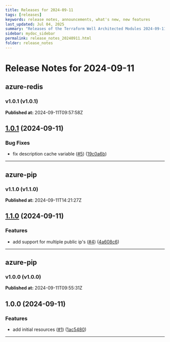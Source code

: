 ```yaml
---
title: Releases for 2024-09-11
tags: [releases]
keywords: release notes, announcements, what's new, new features
last_updated: Jul 04, 2025
summary: "Releases of the Terraform Well Architected Modules 2024-09-11"
sidebar: mydoc_sidebar
permalink: release_notes_20240911.html
folder: release_notes
---
```


# Release Notes for 2024-09-11

## azure-redis
### v1.0.1 (v1.0.1)
**Published at:** 2024-09-11T09:57:58Z

## [1.0.1](https://github.com/CloudNationHQ/terraform-azure-redis/compare/v1.0.0...v1.0.1) (2024-09-11)


### Bug Fixes

* fix description cache variable ([#5](https://github.com/CloudNationHQ/terraform-azure-redis/issues/5)) ([19c0a6b](https://github.com/CloudNationHQ/terraform-azure-redis/commit/19c0a6b4af308084cd2c9ab112256d402176de9a))

---

## azure-pip
### v1.1.0 (v1.1.0)
**Published at:** 2024-09-11T14:21:27Z

## [1.1.0](https://github.com/CloudNationHQ/terraform-azure-pip/compare/v1.0.0...v1.1.0) (2024-09-11)


### Features

* add support for multiple public ip's ([#4](https://github.com/CloudNationHQ/terraform-azure-pip/issues/4)) ([4a608c6](https://github.com/CloudNationHQ/terraform-azure-pip/commit/4a608c65b5e6b27fb4713c7aa7df50c373413b0d))

---

## azure-pip
### v1.0.0 (v1.0.0)
**Published at:** 2024-09-11T09:55:31Z

## 1.0.0 (2024-09-11)


### Features

* add initial resources ([#1](https://github.com/CloudNationHQ/terraform-azure-pip/issues/1)) ([1ac5480](https://github.com/CloudNationHQ/terraform-azure-pip/commit/1ac54803dca498627b3106cf4d518f15fb9ac03d))

---

